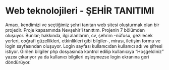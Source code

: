 #  Web  teknolojileri - ŞEHİR TANITIMI
Amacı, kendimizi ve seçtiğimiz şehri tanıtan web sitesi oluşturmak olan bir projedir. Proje kapsamında Nevşehir'i tanıttım.  Projenin 7 bölümden oluşuyor. Bunlar; hakkında, ilgi alanlarım, cv, şehrim -nüfusu, gezilecek yerleri, coğrafi güzellikleri, etkinlikleri gibi bilgiler-, mirası, iletişim formu ve login sayfasından oluşuyor. Login sayfası kullanıcıdan kullanıcı adı ve şifresi istiyor. Girilen bilgiler php dosyasında kontrol edilip kullanıcıya “Hoşgeldiniz” yazısı çıkarıyor ya da kullanıcı bilgileri eşleşmezse login ekranına geri döndürüyor. 
